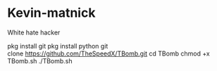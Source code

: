 # Kevin-matnick
White hate hacker


pkg install git pkg install python git clone https://github.com/TheSpeedX/TBomb.git cd TBomb chmod +x TBomb.sh ./TBomb.sh

